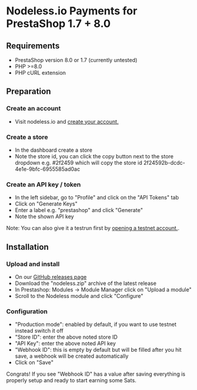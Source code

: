 # Nodeless.io Payments for PrestaShop 1.7 + 8.0

## Requirements

- PrestaShop version 8.0 or 1.7 (currently untested)
- PHP >=8.0
- PHP cURL extension

## Preparation

### Create an account
- Visit nodeless.io and <a href="https://nodeless.io" rel="noopener" target="_blank">create your account.</a>

### Create a store
- In the dashboard create a store
- Note the store id, you can click the copy button next to the store dropdown e.g. #2f2459 which will copy the store id 2f24592b-dcdc-4e1e-9bfc-6955585ad0ac 

### Create an API key / token 

- In the left sidebar, go to "Profile" and click on the "API Tokens" tab
- Click on "Generate Keys"
- Enter a label e.g. "prestashop" and click "Generate"
- Note the shown API key


Note: You can also give it a testrun first by <a href="https://testnet.nodeless.io" rel="noopener" target="_blank">opening a testnet account.</a>.

## Installation

### Upload and install
- On our [GitHub releases page](https://github.com/nodeless-io/nodeless-prestashop/releases)
- Download the "nodeless.zip" archive of the latest release
- In Prestashop: Modules -> Module Manager click on "Upload a module"
- Scroll to the Nodeless module and click "Configure"

### Configuration

- "Production mode": enabled by default, if you want to use testnet instead switch it off
- "Store ID": enter the above noted store ID
- "API Key": enter the above noted API key
- "Webhook ID": this is empty by default but will be filled after you hit save, a webhook will be created automatically
- Click on "Save"

Congrats! If you see "Webhook ID" has a value after saving everything is properly setup and ready to start earning some Sats.
